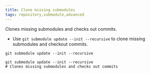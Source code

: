 ```yaml
---
title: Clone missing submodules
tags: repository,submodule,advanced
---
```


Clones missing submodules and checks out commits.

- Use `git submodule update --init --recursive` to clone missing submodules and checkout commits.

```shell
git submodule update --init --recursive
```

```shell
git submodule update --init --recursive
# Clones missing submodules and checks out commits
```

